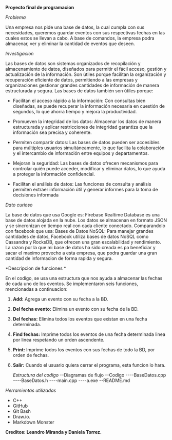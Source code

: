 **Proyecto final de programacion**

*Problema*

 Una empresa nos pide una base de datos, la cual cumpla con sus necesidades, queremos guardar eventos con sus respectivas fechas en las cuales estos se llevan a cabo. A base de comandos, la empresa podra almacenar, ver y eliminar la cantidad de eventos que deseen.

*Investigacion* 

Las bases de datos son sistemas organizados de recopilación y almacenamiento de datos, diseñados para permitir el fácil acceso, gestión y actualización de la información. Son útiles porque facilitan la organización y recuperación eficiente de datos, permitiendo a las empresas y organizaciones gestionar grandes cantidades de información de manera estructurada y segura. Las bases de datos también son útiles porque:

* Facilitan el acceso rápido a la información: Con consultas bien diseñadas, se puede recuperar la información necesaria en cuestión de segundos, lo que ahorra tiempo y mejora la productividad. 

* Promueven la integridad de los datos: Almacenar los datos de manera estructurada y aplicar restricciones de integridad garantiza que la información sea precisa y coherente. 

* Permiten compartir datos: Las bases de datos pueden ser accesibles para múltiples usuarios simultáneamente, lo que facilita la colaboración y el intercambio de información entre equipos y departamentos. 

* Mejoran la seguridad: Las bases de datos ofrecen mecanismos para controlar quién puede acceder, modificar y eliminar datos, lo que ayuda a proteger la información confidencial. 

* Facilitan el análisis de datos: Las funciones de consulta y análisis permiten extraer información útil y generar informes para la toma de decisiones informada 

*Dato curioso*

La base de datos que usa Google es: Firebase Realtime Database es una base de datos alojada en la nube. Los datos se almacenan en formato JSON y se sincronizan en tiempo real con cada cliente conectado. Comparandolo con facebook que usa: Bases de Datos NoSQL: Para manejar grandes cantidades de datos, Facebook utiliza bases de datos NoSQL como Cassandra y RocksDB, que ofrecen una gran escalabilidad y rendimiento. La razon por la que mi base de datos ha sido creada es pa beneficiar y sacar el maximo provecho a esta empresa, que podra guardar una gran cantidad de informacion de forma rapida y segura.

*Descripcion de funciones *

En el codigo, se usa una estructura que nos ayuda a almacenar las fechas de cada uno de los eventos. 
Se implementaron seis funciones, mencionadas a continuacion:

1. **Add:** Agrega un evento con su fecha a la BD. 

1. **Del fecha evento:** Elimina un evento con su fecha de la BD. 

1. **Del fechas:** Elimina todos los eventos que existan en una fecha determinada. 

1. **Find fechas:** Imprime todos los eventos de una fecha determinada linea por linea respetando un orden ascendente. 

1. **Print:** Imprime todos los eventos con sus fechas de todo la BD, por orden de fechas. 

1. **Salir:** Cuando el usuario quiera cerrar el programa, esta funcion lo hara.

   *Estructura del codigo*
   --Diagramas de flujo
   --Codigo
   ----BaseDatos.cpp
   ----BaseDatos.h
   ----main.cpp
   ----a.exe
   --README.md


*Herramientas utilizadas* 
* C++
* GitHub
* Git Bash
* Draw.io. 
* Markdown Monster 

**Creditos: Leandro Miranda y Daniela Torrez.**
